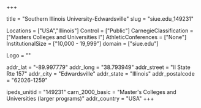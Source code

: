 
+++

title = "Southern Illinois University-Edwardsville"
slug = "siue.edu_149231"

Locations = ["USA","Illinois"]
Control = ["Public"]
CarnegieClassification = ["Masters Colleges and Universities I"]
AthleticConferences = ["None"]
InstitutionalSize = ["10,000 - 19,999"]
domain = ["siue.edu"]

Logo = ""

addr_lat = "-89.997779"
addr_long = "38.793949"
addr_street = "Il State Rte 157"
addr_city = "Edwardsville"
addr_state = "Illinois"
addr_postalcode = "62026-1259"

ipeds_unitid = "149231"
carn_2000_basic = "Master's Colleges and Universities (larger programs)"
addr_country = "USA"
+++
    
